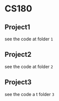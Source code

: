 # CS180
## Project1
see the code at folder `1`
## Project2
see the code at folder `2`
## Project3 
see the code a t folder `3`
